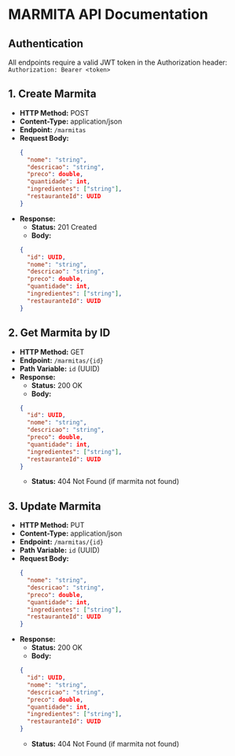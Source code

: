 # MARMITA API Documentation

## Authentication
All endpoints require a valid JWT token in the Authorization header:
`Authorization: Bearer <token>`

## 1. Create Marmita
- **HTTP Method:** POST
- **Content-Type:** application/json
- **Endpoint:** `/marmitas`
- **Request Body:**
  ```json
  {
    "nome": "string",
    "descricao": "string",
    "preco": double,
    "quantidade": int,
    "ingredientes": ["string"],
    "restauranteId": UUID
  }
  ```
- **Response:**
  - **Status:** 201 Created
  - **Body:**
  ```json
  {
    "id": UUID,
    "nome": "string",
    "descricao": "string",
    "preco": double,
    "quantidade": int,
    "ingredientes": ["string"],
    "restauranteId": UUID
  }
  ```

## 2. Get Marmita by ID
- **HTTP Method:** GET
- **Endpoint:** `/marmitas/{id}`
- **Path Variable:** `id` (UUID)
- **Response:**
  - **Status:** 200 OK
  - **Body:**
  ```json
  {
    "id": UUID,
    "nome": "string",
    "descricao": "string",
    "preco": double,
    "quantidade": int,
    "ingredientes": ["string"],
    "restauranteId": UUID
  }
  ```
  - **Status:** 404 Not Found (if marmita not found)

## 3. Update Marmita
- **HTTP Method:** PUT
- **Content-Type:** application/json
- **Endpoint:** `/marmitas/{id}`
- **Path Variable:** `id` (UUID)
- **Request Body:**
  ```json
  {
    "nome": "string",
    "descricao": "string",
    "preco": double,
    "quantidade": int,
    "ingredientes": ["string"],
    "restauranteId": UUID
  }
  ```
- **Response:**
  - **Status:** 200 OK
  - **Body:**
  ```json
  {
    "id": UUID,
    "nome": "string",
    "descricao": "string",
    "preco": double,
    "quantidade": int,
    "ingredientes": ["string"],
    "restauranteId": UUID
  }
  ```
  - **Status:** 404 Not Found (if marmita not found)